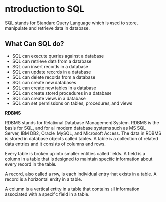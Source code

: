 # ntroduction to SQL

SQL stands for Standard Query Language which is used to store, manipulate and retrieve data in database.

## What Can SQL do?

- SQL can execute queries against a database
- SQL can retrieve data from a database
- SQL can insert records in a database
- SQL can update records in a database
- SQL can delete records from a database
- SQL can create new databases
- SQL can create new tables in a database
- SQL can create stored procedures in a database
- SQL can create views in a database
- SQL can set permissions on tables, procedures, and views

**RDBMS**

RDBMS stands for Relational Database Management System. RDBMS is the basis for SQL, and for all modern database systems such as MS SQL Server, IBM DB2, Oracle, MySQL, and Microsoft Access. The data in RDBMS is stored in database objects called tables. A table is a collection of related data entries and it consists of columns and rows.

Every table is broken up into smaller entities called fields. A field is a column in a table that is designed to maintain specific information about every record in the table.

A record, also called a row, is each individual entry that exists in a table. A record is a horizontal entity in a table.

A column is a vertical entity in a table that contains all information associated with a specific field in a table.
